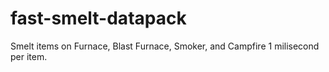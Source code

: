 # fast-smelt-datapack
Smelt items on Furnace, Blast Furnace, Smoker, and Campfire 1 milisecond per item.
